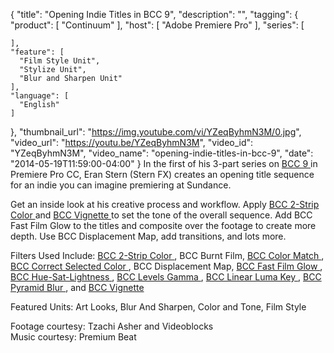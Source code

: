 {
  "title": "Opening Indie Titles in BCC 9",
  "description": "",
  "tagging": {
    "product": [
      "Continuum"
    ],
    "host": [
      "Adobe Premiere Pro"
    ],
    "series": [

    ],
    "feature": [
      "Film Style Unit",
      "Stylize Unit",
      "Blur and Sharpen Unit"
    ],
    "language": [
      "English"
    ]
  },
  "thumbnail_url": "https://img.youtube.com/vi/YZeqByhmN3M/0.jpg",
  "video_url": "https://youtu.be/YZeqByhmN3M",
  "video_id": "YZeqByhmN3M",
  "video_name": "opening-indie-titles-in-bcc-9",
  "date": "2014-05-19T11:59:00-04:00"
}
In the first of his 3-part series on [ BCC 9 ](/products/continuum-complete/) in Premiere Pro CC, Eran Stern (Stern FX) creates an opening title sequence for an indie you can imagine premiering at Sundance.

Get an inside look at his creative process and workflow. Apply [ BCC 2-Strip Color ](/products/continuum-units/film-style/) and [ BCC Vignette ](/products/continuum-units/film-style/) to set the tone of the overall sequence. Add BCC Fast Film Glow to the titles and composite over the footage to create more depth. Use BCC Displacement Map, add transitions, and lots more.

Filters Used Include: [ BCC 2-Strip Color ](/products/continuum-units/film-style/) , BCC Burnt Film, [ BCC Color Match ](/products/continuum-units/color-and-tone/) , [ BCC Correct Selected Color ](/products/continuum-units/color-and-tone/) , BCC Displacement Map, [ BCC Fast Film Glow ](/products/continuum-units/film-style/) , [ BCC Hue-Sat-Lightness ](/products/continuum-units/color-and-tone/) , [ BCC Levels Gamma ](/products/continuum-units/color-and-tone/) , [ BCC Linear Luma Key ](/products/continuum-units/key-and-blend/) , [ BCC Pyramid Blur ](/products/continuum-units/blur-and-sharpen/) , and [ BCC Vignette ](/products/continuum-units/film-style/)

Featured Units: Art Looks, Blur And Sharpen, Color and Tone, Film Style

Footage courtesy: Tzachi Asher and Videoblocks  
Music courtesy: Premium Beat

